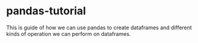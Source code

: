 # pandas-tutorial
This is guide of how we can use pandas to create dataframes and different kinds of operation we can perform on dataframes.

